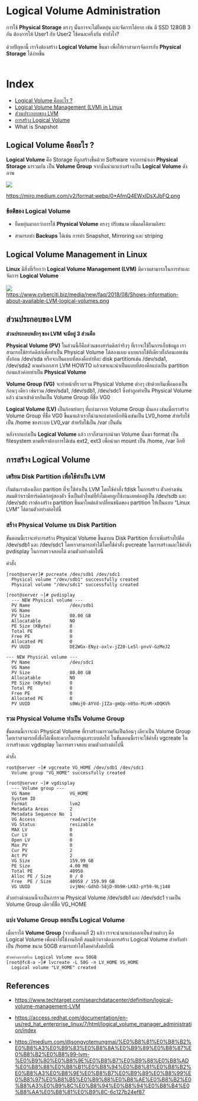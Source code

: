 # Logical Volume Administration

การใช้ **Physical Storage** ตรงๆ นั้นอาจจะไม่ยืดหยุ่น และจัดการได้ยาก เช่น มี SSD 128GB 3 อัน ต้องการให้ User1 กับ User2
ใช้คนละครึ่งกัน ทำยังไง?<br><br> ด้วยปัญหานี้ เราจึงต้องสร้าง **Logical Volume** ขึ้นมา เพื่อให้เราสามารจัดการกับ
**Physical Storage** ได้ง่ายขึ้น <br><br>

# Index

- [Logical Volume คืออะไร ?](#logical-volume-คืออะไร)
- [Logical Volume Management (LVM) in Linux](#logical-volume-management-in-linux)
- [ส่วนประกอบของ LVM](#ส่วนประกอบของ-lvm)
- [การสร้าง Logical Volume](#การสร้าง-logical-volume)
- What is Snapshot

## Logical Volume คืออะไร ?

**Logical Volume** คือ Storage ที่ถูกสร้างขึ้นด้วย Software จากการนำเอา **Physical Storage** มารวมกัน เป็น **Volume
Group** จากนั้นนำมาแบ่งสร้างเป็น **Logical Volume** ดังภาพ

<img src="https://miro.medium.com/v2/format:webp/0*AfmQ4EWxlDsXJbFQ.png">

https://miro.medium.com/v2/format:webp/0*AfmQ4EWxlDsXJbFQ.png

### ข้อดีของ Logical Volume

- ยืดหยุ่นมากกว่าการใช้ **Physical Volume** ตรงๆ ปรับขนาด เพิ่มลดได้ตามอิสระ

- สามารถทำ **Backups** ได้เช่น การทำ Snapshot, Mirroring และ striping

## Logical Volume Management in Linux

**Linux** มีสิ่งที่เรียกว่า **Logical Volume Management (LVM)** มีความสามารถในการทำและจัดการ **Logical Volume**
<br>
<br>
<img  src="https://www.cyberciti.biz/media/new/faq/2018/08/Shows-information-about-available-LVM-logical-volumes.png">
<br>
https://www.cyberciti.biz/media/new/faq/2018/08/Shows-information-about-available-LVM-logical-volumes.png

## ส่วนประกอบของ LVM

**ส่วนประกอบหลักๆ ของ LVM จะมีอยู่ 3 ส่วนคือ**

**Physical Volume (PV)** ในส่วนนี้ก็คือส่วนของฮาร์ดดิสก์จริงๆ ที่เราจะใช้ในการเก็บข้อมูล
เราสามารถใช้ฮาร์ดดิสก์เพื่อทำเป็น Physical Volume ได้สองแบบ แบบแรกใช้ทีเดียวทั้งก้อนเลยเช่นทั้งก้อน /dev/sda
หรือจะเป็นแบบที่สองคือทำทีละ disk partitionเช่น /dev/sda1, /dev/sda2 ตามคำเอกสาร LVM HOWTO
แล้วเขาแนะนำเป็นแบบที่สองคือแบ่งเป็น partition ก่อนแล้วค่อยทำเป็น **Physical Volume**

**Volume Group (VG)** จะทำหน้าที่รวบรวม Physical Volume ต่างๆ เข้าด้วยกันเพื่อมองเป็นก้อนๆ เดียว เช่นรวม /dev/sda1,
/dev/sdb1, /dev/sdc1 ซึ่งทำถูกทำเป็น Physical Volume แล้ว นำมาเข้าด้วยกันเป็น Volume Group ที่ชื่อ VG0

**Logical Volume (LV)** เป็นก้อนย่อยๆ ที่แบ่งมาจาก Volume Group นั่นเอง เช่นเมื่อเราสร้าง Volume Group ที่ชื่อ VG0
ขึ้นมาแล้วเราก็นำมาแบ่งย่อยอีกทีนึงเช่นเป็น LV0_home สำหรับใช้เป็น /home ของระบบ LV0_var สำหรับใช้เป็น /var เป็นตัน

หลังจากแบ่งเป็น **Logical Volume** แล้ว เราก็สามารถนำมา Volume นั้นมา format เป็น filesystem ตามที่เราต้องการได้เช่น
ext2, ext3 เพื่อนำมา mount เป็น /home, /var อีกที

## การสร้าง Logical Volume



### เตรียม Disk Partition เพื่อใช้ทำเป็น LVM

เริ่มต้นเราต้องเลือก parition ที่จะใช้ทำเป็น LVM โดยใช้คำสั่ง fdisk ในการสร้าง ตัวอย่างเช่นสมมติว่าเรามีฮาร์ดดิสก์อยู่สองตัว ซึ่งเป็นตัวใหม่ที่ยังไม่เคยถูกใช้งานเลยต่ออยู่เป็น /dev/sdb และ /dev/sdc เราต้องสร้าง partition ขึ้นมาใหม่แล้วเปลี่ยนชนิดของ partition ให้เป็นแบบ “Linux LVM” ได้ตามตัวอย่างต่อไปนี้

### สร้าง Physical Volume บน Disk Partition

ขั้นตอนนี้เราจะทำการสร้าง Physical Volume ขึ้นมาบน Disk Partition ที่เราเพิ่งสร้างไปคือ /dev/sdb1 และ /dev/sdc1 โดยเราสามารถทำได้โดยใช้คำสั่ง pvcreate ในการสร้างและใช้คำสัง pvdisplay ในการตรวจสอบได้ ตามตัวอย่างต่อไปนี้

คำสั่ง

```
[root@server]# pvcreate /dev/sdb1 /dev/sdc1
  Physical volume "/dev/sdb1" successfully created
  Physical volume "/dev/sdc1" successfully created
```

```
[root@server ~]# pvdisplay
  --- NEW Physical volume ---
  PV Name               /dev/sdb1
  VG Name
  PV Size               80.00 GB
  Allocatable           NO
  PE Size (KByte)       0
  Total PE              0
  Free PE               0
  Allocated PE          0
  PV UUID               DE2WGx-ENyz-oxlv-jZ20-Le5l-pnvV-GzMeJ2
```

```
--- NEW Physical volume ---
  PV Name               /dev/sdc1
  VG Name
  PV Size               80.00 GB
  Allocatable           NO
  PE Size (KByte)       0
  Total PE              0
  Free PE               0
  Allocated PE          0
  PV UUID               s0Wuj0-AYVd-jIZa-gmQp-n05o-MinM-xDQKVh
```
### รวม Physical Volume ทำเป็น Volume Group

ขั้นตอนนี้เราจะนำ Physical Volume ที่เราสร้างมารวมกันเป็นก้อนๆ เดียวเป็น Volume Group โดยเราสามารถตั้งชื่อได้เพื่อสะดวกในการดูแลระบบต่อไป ในขั้นตอนนี้เราจะใช้คำสั่ง vgcreate ในการสร้างและ vgdisplay ในการตรวจสอบ ตามตัวอย่างต่อไปนี้

คำสั่ง

```
root@server ~]# vgcreate VG_HOME /dev/sdb1 /dev/sdc1
  Volume group "VG_HOME" successfully created
```

```
[root@server ~]# vgdisplay
  --- Volume group ---
  VG Name               VG_HOME
  System ID
  Format                lvm2
  Metadata Areas        2
  Metadata Sequence No  1
  VG Access             read/write
  VG Status             resizable
  MAX LV                0
  Cur LV                0
  Open LV               0
  Max PV                0
  Cur PV                2
  Act PV                2
  VG Size               159.99 GB
  PE Size               4.00 MB
  Total PE              40958
  Alloc PE / Size       0 / 0
  Free  PE / Size       40958 / 159.99 GB
  VG UUID               ivjNHc-GdhD-58jD-0b9H-LK8J-pY59-9Lj140
  ```

ตัวอย่างด้านบนนี้จะเป็นการรวม Physical Volume /dev/sdb1 และ /dev/sdc1 รวมเป็น Volume Group เดียวที่ชื่อ VG_HOME

### แบ่ง Volume Group ออกเป็น Logical Volume

เมื่อเราได้ **Volume Group** (จากขั้นตอนที่ 2) แล้ว เราจะนำมาแบ่งออกเป็นส่วนต่างๆ คือ Logical Volume เพื่อนำไปใช้งานอีกที สมมติว่าเราต้องการสร้าง Logical Volume สำหรับทำเป็น /home ขนาด 50GB สามารถทำได้โดยคำสั่งต่อไปนี้

```
ตัวอย่างการสร้าง Logical Volume ขนาด 50GB
[root@fc8-a ~]# lvcreate -L 50G -n LV_HOME VG_HOME
  Logical volume "LV_HOME" created
```




## References

- https://www.techtarget.com/searchdatacenter/definition/logical-volume-management-LVM

- https://access.redhat.com/documentation/en-us/red_hat_enterprise_linux/7/html/logical_volume_manager_administration/index

- https://medium.com/@songyotemungmai/%E0%B8%81%E0%B8%B2%E0%B8%A3%E0%B9%83%E0%B8%8A%E0%B9%89%E0%B8%87%E0%B8%B2%E0%B8%99-lvm-%E0%B9%80%E0%B8%9E%E0%B8%B7%E0%B9%88%E0%B8%AD%E0%B8%88%E0%B8%B1%E0%B8%94%E0%B8%81%E0%B8%B2%E0%B8%A3%E0%B8%9E%E0%B8%B7%E0%B9%89%E0%B8%99%E0%B8%97%E0%B8%B5%E0%B9%88%E0%B8%AE%E0%B8%B2%E0%B8%A3%E0%B9%8C%E0%B8%94%E0%B8%94%E0%B8%B4%E0%B8%AA%E0%B8%81%E0%B9%8C-6c127b24ef87
